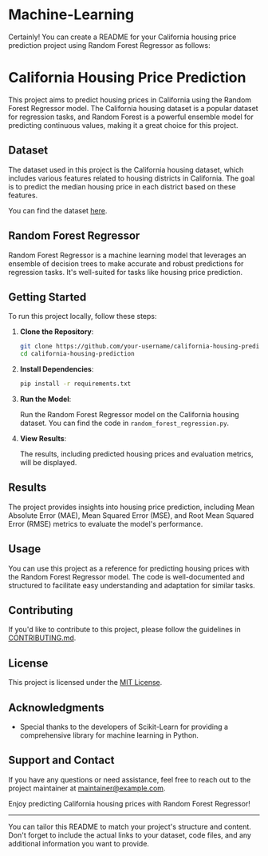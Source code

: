 # Machine-Learning
Certainly! You can create a README for your California housing price prediction project using Random Forest Regressor as follows:

# California Housing Price Prediction

This project aims to predict housing prices in California using the Random Forest Regressor model. The California housing dataset is a popular dataset for regression tasks, and Random Forest is a powerful ensemble model for predicting continuous values, making it a great choice for this project.

## Dataset

The dataset used in this project is the California housing dataset, which includes various features related to housing districts in California. The goal is to predict the median housing price in each district based on these features.

You can find the dataset [here](https://link-to-your-dataset).

## Random Forest Regressor

Random Forest Regressor is a machine learning model that leverages an ensemble of decision trees to make accurate and robust predictions for regression tasks. It's well-suited for tasks like housing price prediction.

## Getting Started

To run this project locally, follow these steps:

1. **Clone the Repository**:

   ```bash
   git clone https://github.com/your-username/california-housing-prediction.git
   cd california-housing-prediction
   ```

2. **Install Dependencies**:

   ```bash
   pip install -r requirements.txt
   ```

3. **Run the Model**:

   Run the Random Forest Regressor model on the California housing dataset. You can find the code in `random_forest_regression.py`.

4. **View Results**:

   The results, including predicted housing prices and evaluation metrics, will be displayed.

## Results

The project provides insights into housing price prediction, including Mean Absolute Error (MAE), Mean Squared Error (MSE), and Root Mean Squared Error (RMSE) metrics to evaluate the model's performance.

## Usage

You can use this project as a reference for predicting housing prices with the Random Forest Regressor model. The code is well-documented and structured to facilitate easy understanding and adaptation for similar tasks.

## Contributing

If you'd like to contribute to this project, please follow the guidelines in [CONTRIBUTING.md](CONTRIBUTING.md).

## License

This project is licensed under the [MIT License](LICENSE.md).

## Acknowledgments

- Special thanks to the developers of Scikit-Learn for providing a comprehensive library for machine learning in Python.

## Support and Contact

If you have any questions or need assistance, feel free to reach out to the project maintainer at [maintainer@example.com](mailto:maintainer@example.com).

Enjoy predicting California housing prices with Random Forest Regressor!

---

You can tailor this README to match your project's structure and content. Don't forget to include the actual links to your dataset, code files, and any additional information you want to provide.
